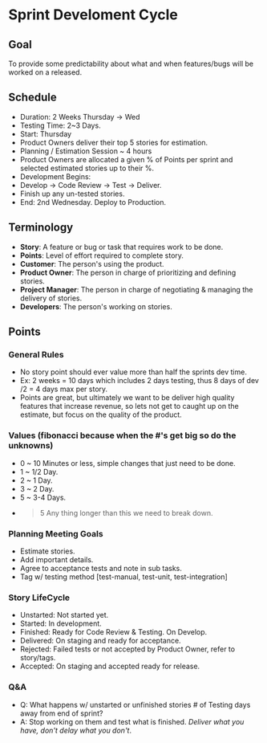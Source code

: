 # Sprint Develoment Cycle

## Goal
To provide some predictability about what and when features/bugs will be worked on a released.

## Schedule
* Duration: 2 Weeks   Thursday -> Wed
* Testing Time: 2~3 Days.
* Start: Thursday
 * Product Owners deliver their top 5 stories for estimation.
 * Planning / Estimation Session ~ 4 hours
 * Product Owners are allocated a given % of Points per sprint and selected estimated stories up to their %.
 * Development Begins:
  *  Develop -> Code Review -> Test -> Deliver.
* Finish up any un-tested stories.
* End: 2nd Wednesday. Deploy to Production.

## Terminology
* **Story**: A feature or bug or task that requires work to be done.
* **Points**: Level of effort required to complete story.
* **Customer**: The person's using the product.
* **Product Owner**: The person in charge of prioritizing and defining stories.
* **Project Manager**: The person in charge of negotiating & managing the delivery of stories.
* **Developers**: The person's working on stories.

## Points
### General Rules
* No story point should ever value more than half the sprints dev time. 
* Ex: 2 weeks = 10 days which includes 2 days testing, thus 8 days of dev  /2 = 4 days max per story.
* Points are great, but ultimately we want to be deliver high quality features that increase revenue, so lets not get to caught up on the estimate, but focus on the quality of the product. 
 
### Values  (fibonacci because when the #'s get big so do the unknowns)
* 0 ~ 10 Minutes or less, simple changes that just need to be done.
* 1 ~ 1/2 Day.
* 2 ~ 1 Day.
* 3 ~ 2 Day.
* 5 ~ 3-4 Days.
* >5 Any thing longer than this we need to break down.

### Planning Meeting Goals
* Estimate stories.
* Add important details.
* Agree to acceptance tests and note in sub tasks.
* Tag w/ testing method [test-manual, test-unit, test-integration]
 
### Story LifeCycle
* Unstarted: Not started yet.
* Started: In development.
* Finished: Ready for Code Review & Testing. On Develop.
* Delivered: On staging and ready for acceptance.
* Rejected: Failed tests or not accepted by Product Owner, refer to story/tags.
* Accepted: On staging and accepted ready for release.

### Q&A
* Q: What happens w/ unstarted or unfinished stories # of Testing days away from end of sprint?
 * A: Stop working on them and test what is finished. _Deliver what you have, don't delay what you don't_.
